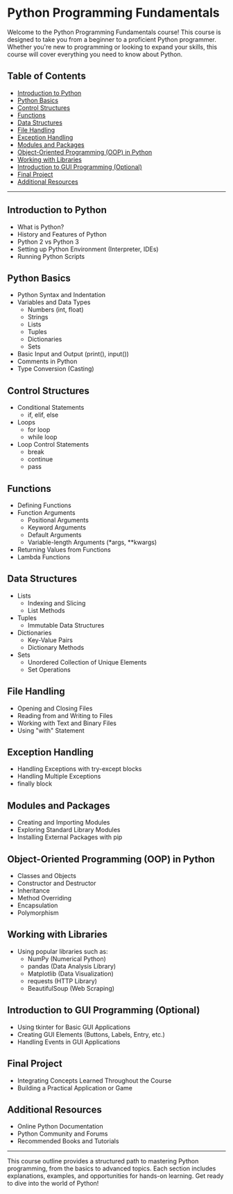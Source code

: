 # Python Programming Fundamentals

Welcome to the Python Programming Fundamentals course! This course is designed to take you from a beginner to a proficient Python programmer. Whether you're new to programming or looking to expand your skills, this course will cover everything you need to know about Python.

## Table of Contents
- [Introduction to Python](https://github.com/mshahzaib4/Python-Tutorial.yt/tree/main/01%20Introduction%20to%20Python)
- [Python Basics](#python-basics)
- [Control Structures](#control-structures)
- [Functions](#functions)
- [Data Structures](#data-structures)
- [File Handling](#file-handling)
- [Exception Handling](#exception-handling)
- [Modules and Packages](#modules-and-packages)
- [Object-Oriented Programming (OOP) in Python](#object-oriented-programming-oop-in-python)
- [Working with Libraries](#working-with-libraries)
- [Introduction to GUI Programming (Optional)](#introduction-to-gui-programming-optional)
- [Final Project](#final-project)
- [Additional Resources](#additional-resources)

---

## Introduction to Python
- What is Python?
- History and Features of Python
- Python 2 vs Python 3
- Setting up Python Environment (Interpreter, IDEs)
- Running Python Scripts

## Python Basics
- Python Syntax and Indentation
- Variables and Data Types
  - Numbers (int, float)
  - Strings
  - Lists
  - Tuples
  - Dictionaries
  - Sets
- Basic Input and Output (print(), input())
- Comments in Python
- Type Conversion (Casting)

## Control Structures
- Conditional Statements
  - if, elif, else
- Loops
  - for loop
  - while loop
- Loop Control Statements
  - break
  - continue
  - pass

## Functions
- Defining Functions
- Function Arguments
  - Positional Arguments
  - Keyword Arguments
  - Default Arguments
  - Variable-length Arguments (*args, **kwargs)
- Returning Values from Functions
- Lambda Functions

## Data Structures
- Lists
  - Indexing and Slicing
  - List Methods
- Tuples
  - Immutable Data Structures
- Dictionaries
  - Key-Value Pairs
  - Dictionary Methods
- Sets
  - Unordered Collection of Unique Elements
  - Set Operations

## File Handling
- Opening and Closing Files
- Reading from and Writing to Files
- Working with Text and Binary Files
- Using "with" Statement

## Exception Handling
- Handling Exceptions with try-except blocks
- Handling Multiple Exceptions
- finally block

## Modules and Packages
- Creating and Importing Modules
- Exploring Standard Library Modules
- Installing External Packages with pip

## Object-Oriented Programming (OOP) in Python
- Classes and Objects
- Constructor and Destructor
- Inheritance
- Method Overriding
- Encapsulation
- Polymorphism

## Working with Libraries
- Using popular libraries such as:
  - NumPy (Numerical Python)
  - pandas (Data Analysis Library)
  - Matplotlib (Data Visualization)
  - requests (HTTP Library)
  - BeautifulSoup (Web Scraping)

## Introduction to GUI Programming (Optional)
- Using tkinter for Basic GUI Applications
- Creating GUI Elements (Buttons, Labels, Entry, etc.)
- Handling Events in GUI Applications

## Final Project
- Integrating Concepts Learned Throughout the Course
- Building a Practical Application or Game

## Additional Resources
- Online Python Documentation
- Python Community and Forums
- Recommended Books and Tutorials

---

This course outline provides a structured path to mastering Python programming, from the basics to advanced topics. Each section includes explanations, examples, and opportunities for hands-on learning. Get ready to dive into the world of Python!
